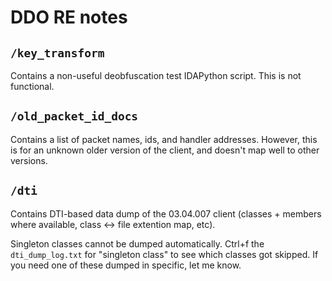# DDO RE notes

## `/key_transform`
Contains a non-useful deobfuscation test IDAPython script. This is not functional.

## `/old_packet_id_docs`
Contains a list of packet names, ids, and handler addresses. However, this is for an unknown older version of the client, and doesn't map well to other versions.

## `/dti`
Contains DTI-based data dump of the 03.04.007 client (classes + members where available, class <-> file extention map, etc).

Singleton classes cannot be dumped automatically. Ctrl+f the `dti_dump_log.txt` for "singleton class" to see which classes got skipped. If you need one of these dumped in specific, let me know.
